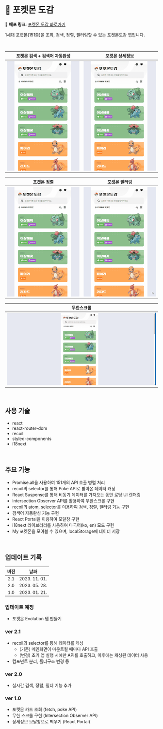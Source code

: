 # 🐣 포켓몬 도감

**🚀 배포 링크**: [포켓몬 도감 바로가기](https://rigood.github.io/pokemon)

1세대 포켓몬(151종)을 조회, 검색, 정렬, 필터링할 수 있는 포켓몬도감 앱입니다.

<br>

|   포켓몬 검색 + 검색어 자동완성    |            포켓몬 상세정보             |
| :--------------------------------: | :------------------------------------: |
| <img src="readme/포켓몬검색.gif"/> | <img src="readme/포켓몬상세정보.gif"/> |

|            포켓몬 정렬             |            포켓몬 필터링             |
| :--------------------------------: | :----------------------------------: |
| <img src="readme/포켓몬정렬.gif"/> | <img src="readme/포켓몬필터링.gif"/> |

|             무한스크롤             |
| :--------------------------------: |
| <img src="readme/무한스크롤.gif"/> |

<br>

## 사용 기술

- react
- react-router-dom
- recoil
- styled-components
- i18next

<br>

## 주요 기능

- Promise.all을 사용하여 151개의 API 호출 병렬 처리
- recoil의 selector를 통해 Poke API로 받아온 데이터 캐싱
- React Suspense를 통해 비동기 데이터를 가져오는 동안 로딩 UI 렌더링
- Intersection Observer API를 활용하여 무한스크롤 구현
- recoil의 atom, selector를 이용하여 검색, 정렬, 필터링 기능 구현
- 검색어 자동완성 기능 구현
- React Portal을 이용하여 모달창 구현
- i18next 라이브러리를 사용하여 다국어(ko, en) 모드 구현
- My 포켓몬을 모아볼 수 있으며, localStorage에 데이터 저장

<br>

## 업데이트 기록

| **버전** |   **날짜**    |
| :------: | :-----------: |
|   2.1    | 2023. 11. 01. |
|   2.0    | 2023. 05. 28. |
|   1.0    | 2023. 01. 21. |

### 업데이트 예정

- 포켓몬 Evolution 탭 만들기

### ver 2.1

- recoil의 selector를 통해 데이터를 캐싱
  - (기존) 메인화면이 마운트될 때마다 API 호출
  - (변경) 초기 앱 실행 시에만 API를 호출하고, 이후에는 캐싱된 데이터 사용
- 컴포넌트 분리, 폴더구조 변경 등

### ver 2.0

- 실시간 검색, 정렬, 필터 기능 추가

### ver 1.0

- 포켓몬 카드 조회 (fetch, poke API)
- 무한 스크롤 구현 (Intersection Observer API)
- 상세정보 모달창으로 띄우기 (React Portal)
